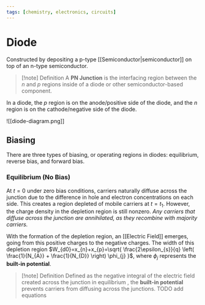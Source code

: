 ```yaml
---
tags: [chemistry, electronics, circuits]
---
```

# Diode
Constructed by depositing a p-type [[Semiconductor|semiconductor]] on top of an n-type semiconductor.

>[!note] Definition
> A **PN Junction** is the interfacing region between the $n$ and $p$ regions inside of a diode or other semiconductor-based component.

In a diode, the $p$ region is on the anode/positive side of the diode, and the $n$ region is on the cathode/negative side of the diode.

![[diode-diagram.png]]

## Biasing

There are three types of biasing, or operating regions in diodes: equilibrium, reverse bias, and forward bias.

### Equilibrium (No Bias)

At $t=0$ under zero bias conditions, carriers naturally diffuse across the junction due to the difference in hole and electron concentrations on each side. This creates a region depleted of mobile carriers at $t=t_{1}$. However, the charge density in the depletion region is still nonzero. *Any carriers that diffuse across the junction are annihilated, as they recombine with majority carriers.* 

With the formation of the depletion region, an [[Electric Field]] emerges, going from this positive charges to the negative charges. The width of this depletion region $W_{d0}=x_{n}+x_{p}=\sqrt{ \frac{2\epsilon_{s}}{q}  \left( \frac{1}{N_{A}} + \frac{1}{N_{D}} \right) \phi_{j} }$, where $\phi_{j}$ represents the **built-in potential**.

>[!note] Definition
> Defined as the negative integral of the electric field created across the junction in equilibrium , the **built-in potential** prevents carriers from diffusing across the junctions.
> TODO add equations